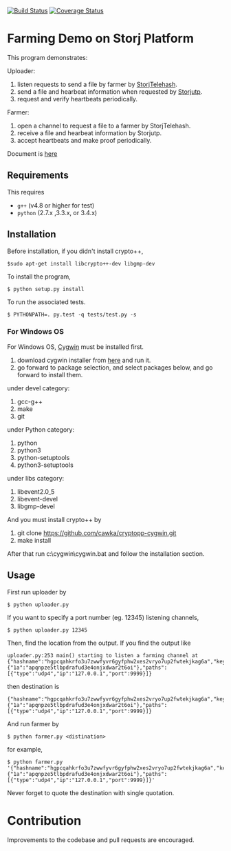 [![Build Status](https://travis-ci.org/StorjPlatform/StorjDemo.svg?branch=master)](https://travis-ci.org/StorjPlatform/StorjDemo)
[![Coverage Status](https://coveralls.io/repos/StorjPlatform/StorjDemo/badge.svg?branch=master)](https://coveralls.io/r/StorjPlatform/StorjDemo?branch=master)

# Farming Demo on Storj Platform

This program demonstrates:

Uploader:

1. listen requests to send a file by farmer by [StorjTelehash](https://github.com/StorjPlatform/StorjTelehash.git).
2. send a file and hearbeat information when requested by [Storjutp](https://github.com/StorjPlatform/Storjutp.git).
3. request and verify heartbeats periodically.

Farmer:

1. open a channel to request a file to a farmer by StorjTelehash.
2. receive a file and hearbeat information by Storjutp.
3. accept heartbeats and make proof periodically.

Document is [here](https://rawgit.com/StorjPlatform/StorjDemo/master/docs/html/index.html)

## Requirements
This requires 
* `g++` (v4.8 or higher for test)
* `python` (2.7.x ,3.3.x, or 3.4.x)

## Installation
Before installation, if you didn't install crypto++,

    $sudo apt-get install libcrypto++-dev libgmp-dev

To install the program,

    $ python setup.py install

To run the associated tests.

    $ PYTHONPATH=. py.test -q tests/test.py -s

### For Windows OS
For Windows OS, [Cygwin](https://www.cygwin.com/) must be installed first.

1. download cygwin installer from [here](https://www.cygwin.com/setup-x86.exe) and run it.
1. go forward to package selection, and select packages below, and go forward to install them.

under devel category:

1. gcc-g++
1. make
2. git

under Python category:

1. python
1. python3
1. python-setuptools
1. python3-setuptools

under libs category:

1. libevent2.0_5
1. libevent-devel
1. libgmp-devel

And you must install crypto++ by

1. git clone https://github.com/cawka/cryptopp-cygwin.git
2. make install

After that run c:\cygwin\cygwin.bat and follow the installation section.


## Usage

First run uploader by

    $ python uploader.py

If you want to specify a port number (eg. 12345) listening channels, 

    $ python uploader.py 12345

Then, find the location from the output. If you find the output like

```
uploader.py:253 main() starting to listen a farming channel at {"hashname":"hgpcqahkrfo3u7zwwfyvr6gyfphw2xes2vryo7up2fwtekjkag6a","keys":{"1a":"apqnpze5tlbpdrafud3e4onjxdwar2t6oi"},"paths":[{"type":"udp4","ip":"127.0.0.1","port":9999}]}
```

then destination is 
```
{"hashname":"hgpcqahkrfo3u7zwwfyvr6gyfphw2xes2vryo7up2fwtekjkag6a","keys":{"1a":"apqnpze5tlbpdrafud3e4onjxdwar2t6oi"},"paths":[{"type":"udp4","ip":"127.0.0.1","port":9999}]}
```

And run farmer by

    $ python farmer.py <distination>

for example,

    $ python farmer.py '{"hashname":"hgpcqahkrfo3u7zwwfyvr6gyfphw2xes2vryo7up2fwtekjkag6a","keys":{"1a":"apqnpze5tlbpdrafud3e4onjxdwar2t6oi"},"paths":[{"type":"udp4","ip":"127.0.0.1","port":9999}]}'
    
Never forget to quote the destination with single quotation.

# Contribution
Improvements to the codebase and pull requests are encouraged.


